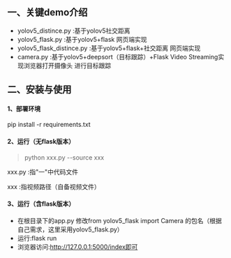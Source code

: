 ## 一、关键demo介绍
- yolov5_distince.py :基于yolov5社交距离
- yolov5_flask.py :基于yolov5+flask 网页端实现
- yolov5_flask_distince.py :基于yolov5+flask+社交距离 网页端实现
- camera.py :基于yolov5+deepsort（目标跟踪）+Flask Video Streaming实现浏览器打开摄像头 进行目标跟踪

## 二、安装与使用

#### 1、部署环境
pip install -r requirements.txt

#### 2、运行（无flask版本）
>python xxx.py --source xxx

xxx.py :指"一"中代码文件

xxx :指视频路径（自备视频文件）

#### 3、运行（含flask版本）
- 在根目录下的app.py 修改from yolov5_flask import Camera 的包名（根据自己需求，这里采用yolov5_flask.py）
- 运行:flask run
- 浏览器访问:http://127.0.0.1:5000/index即可 